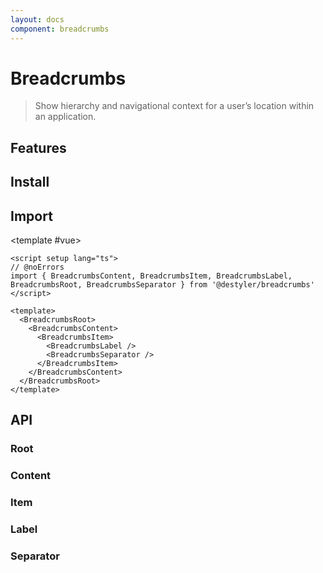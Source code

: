 ```yaml
---
layout: docs
component: breadcrumbs
---
```


# Breadcrumbs

> Show hierarchy and navigational context for a user’s location within an application.

<Preview name="breadcrumbs" />

## Features

<Features :lists="[
'Support for navigation links via <a> elements or custom element types via ARIA.',
'Localized ARIA labeling support for landmark navigation region.',
'Support for disabled breadcrumb links.',
]" />

## Install

<CodeGroupPackage name="@destyler/breadcrumbs" />

## Import

<CodePreview :tabs="[
  {value: 'vue', label: 'index.vue', icon: 'vscode-icons:file-type-vue'}
]">

<template #vue>

```vue twoslash
<script setup lang="ts">
// @noErrors
import { BreadcrumbsContent, BreadcrumbsItem, BreadcrumbsLabel, BreadcrumbsRoot, BreadcrumbsSeparator } from '@destyler/breadcrumbs'
</script>

<template>
  <BreadcrumbsRoot>
    <BreadcrumbsContent>
      <BreadcrumbsItem>
        <BreadcrumbsLabel />
        <BreadcrumbsSeparator />
      </BreadcrumbsItem>
    </BreadcrumbsContent>
  </BreadcrumbsRoot>
</template>
```

</template>

</CodePreview>

## API

### Root

<!--@include: ../../packages/components/breadcrumbs/.docs/root.md-->

### Content

<!--@include: ../../packages/components/breadcrumbs/.docs/content.md-->

### Item

<!--@include: ../../packages/components/breadcrumbs/.docs/item.md-->

### Label

<!--@include: ../../packages/components/breadcrumbs/.docs/label.md-->

### Separator

<!--@include: ../../packages/components/breadcrumbs/.docs/separator.md-->
